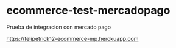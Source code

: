 # ecommerce-test-mercadopago
Prueba de integracion con mercado pago

https://felipetrick12-ecommerce-mp.herokuapp.com

